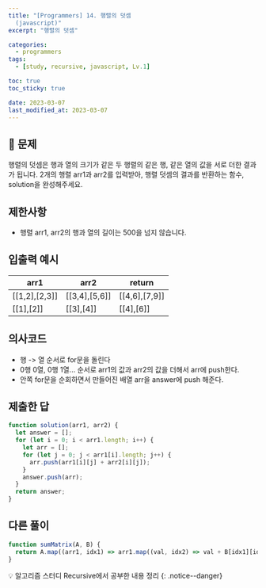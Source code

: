 ```yaml
---
title: "[Programmers] 14. 행렬의 덧셈
  (javascript)"
excerpt: "행렬의 덧셈"

categories:
  - programmers
tags:
  - [study, recursive, javascript, Lv.1]

toc: true
toc_sticky: true

date: 2023-03-07
last_modified_at: 2023-03-07
---
```


## 🤔 문제

행렬의 덧셈은 행과 열의 크기가 같은 두 행렬의 같은 행, 같은 열의 값을 서로 더한 결과가 됩니다. 2개의 행렬 arr1과 arr2를 입력받아, 행렬 덧셈의 결과를 반환하는 함수, solution을 완성해주세요.

## 제한사항

- 행렬 arr1, arr2의 행과 열의 길이는 500을 넘지 않습니다.

## 입출력 예시

| arr1          | arr2          | return        |
| ------------- | ------------- | ------------- |
| [[1,2],[2,3]] | [[3,4],[5,6]] | [[4,6],[7,9]] |
| [[1],[2]]     | [[3],[4]]     | [[4],[6]]     |

## 의사코드

- 행 -> 열 순서로 for문을 돌린다
- 0행 0열, 0행 1열... 순서로 arr1의 값과 arr2의 값을 더해서 arr에 push한다.
- 안쪽 for문을 순회하면서 만들어진 배열 arr을 answer에 push 해준다.

## 제출한 답

```javascript
function solution(arr1, arr2) {
  let answer = [];
  for (let i = 0; i < arr1.length; i++) {
    let arr = [];
    for (let j = 0; j < arr1[i].length; j++) {
      arr.push(arr1[i][j] + arr2[i][j]);
    }
    answer.push(arr);
  }
  return answer;
}
```

## 다른 풀이

```javascript
function sumMatrix(A, B) {
  return A.map((arr1, idx1) => arr1.map((val, idx2) => val + B[idx1][idx2]));
}
```

💡 알고리즘 스터디 Recursive에서 공부한 내용 정리
{: .notice--danger}
